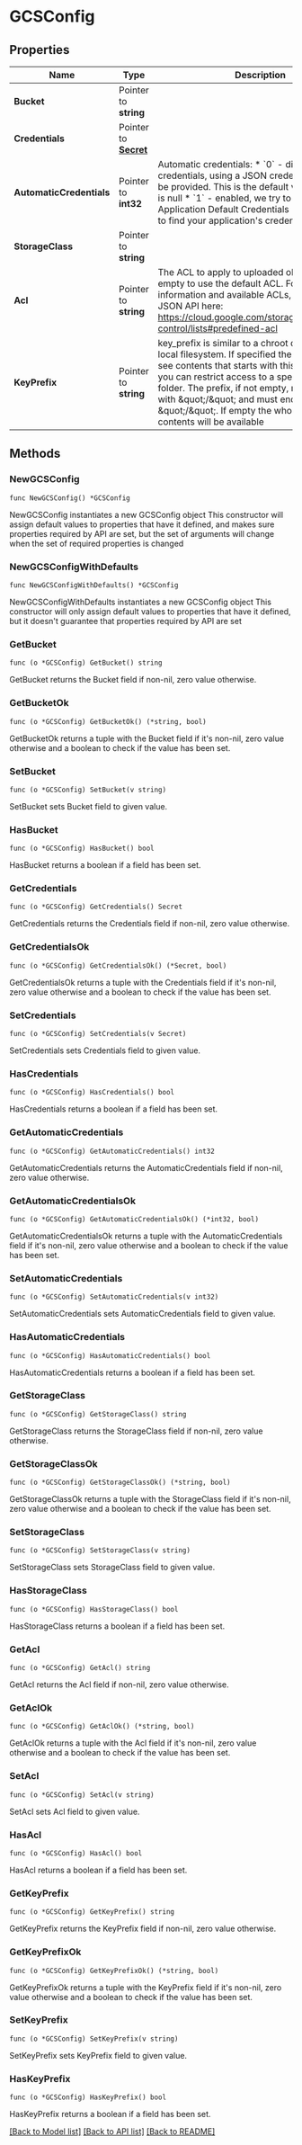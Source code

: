# GCSConfig

## Properties

Name | Type | Description | Notes
------------ | ------------- | ------------- | -------------
**Bucket** | Pointer to **string** |  | [optional] 
**Credentials** | Pointer to [**Secret**](Secret.md) |  | [optional] 
**AutomaticCredentials** | Pointer to **int32** | Automatic credentials:   * &#x60;0&#x60; - disabled, explicit credentials, using a JSON credentials file, must be provided. This is the default value if the field is null   * &#x60;1&#x60; - enabled, we try to use the Application Default Credentials (ADC) strategy to find your application&#39;s credentials  | [optional] 
**StorageClass** | Pointer to **string** |  | [optional] 
**Acl** | Pointer to **string** | The ACL to apply to uploaded objects. Leave empty to use the default ACL. For more information and available ACLs, refer to the JSON API here: https://cloud.google.com/storage/docs/access-control/lists#predefined-acl | [optional] 
**KeyPrefix** | Pointer to **string** | key_prefix is similar to a chroot directory for a local filesystem. If specified the user will only see contents that starts with this prefix and so you can restrict access to a specific virtual folder. The prefix, if not empty, must not start with \&quot;/\&quot; and must end with \&quot;/\&quot;. If empty the whole bucket contents will be available | [optional] 

## Methods

### NewGCSConfig

`func NewGCSConfig() *GCSConfig`

NewGCSConfig instantiates a new GCSConfig object
This constructor will assign default values to properties that have it defined,
and makes sure properties required by API are set, but the set of arguments
will change when the set of required properties is changed

### NewGCSConfigWithDefaults

`func NewGCSConfigWithDefaults() *GCSConfig`

NewGCSConfigWithDefaults instantiates a new GCSConfig object
This constructor will only assign default values to properties that have it defined,
but it doesn't guarantee that properties required by API are set

### GetBucket

`func (o *GCSConfig) GetBucket() string`

GetBucket returns the Bucket field if non-nil, zero value otherwise.

### GetBucketOk

`func (o *GCSConfig) GetBucketOk() (*string, bool)`

GetBucketOk returns a tuple with the Bucket field if it's non-nil, zero value otherwise
and a boolean to check if the value has been set.

### SetBucket

`func (o *GCSConfig) SetBucket(v string)`

SetBucket sets Bucket field to given value.

### HasBucket

`func (o *GCSConfig) HasBucket() bool`

HasBucket returns a boolean if a field has been set.

### GetCredentials

`func (o *GCSConfig) GetCredentials() Secret`

GetCredentials returns the Credentials field if non-nil, zero value otherwise.

### GetCredentialsOk

`func (o *GCSConfig) GetCredentialsOk() (*Secret, bool)`

GetCredentialsOk returns a tuple with the Credentials field if it's non-nil, zero value otherwise
and a boolean to check if the value has been set.

### SetCredentials

`func (o *GCSConfig) SetCredentials(v Secret)`

SetCredentials sets Credentials field to given value.

### HasCredentials

`func (o *GCSConfig) HasCredentials() bool`

HasCredentials returns a boolean if a field has been set.

### GetAutomaticCredentials

`func (o *GCSConfig) GetAutomaticCredentials() int32`

GetAutomaticCredentials returns the AutomaticCredentials field if non-nil, zero value otherwise.

### GetAutomaticCredentialsOk

`func (o *GCSConfig) GetAutomaticCredentialsOk() (*int32, bool)`

GetAutomaticCredentialsOk returns a tuple with the AutomaticCredentials field if it's non-nil, zero value otherwise
and a boolean to check if the value has been set.

### SetAutomaticCredentials

`func (o *GCSConfig) SetAutomaticCredentials(v int32)`

SetAutomaticCredentials sets AutomaticCredentials field to given value.

### HasAutomaticCredentials

`func (o *GCSConfig) HasAutomaticCredentials() bool`

HasAutomaticCredentials returns a boolean if a field has been set.

### GetStorageClass

`func (o *GCSConfig) GetStorageClass() string`

GetStorageClass returns the StorageClass field if non-nil, zero value otherwise.

### GetStorageClassOk

`func (o *GCSConfig) GetStorageClassOk() (*string, bool)`

GetStorageClassOk returns a tuple with the StorageClass field if it's non-nil, zero value otherwise
and a boolean to check if the value has been set.

### SetStorageClass

`func (o *GCSConfig) SetStorageClass(v string)`

SetStorageClass sets StorageClass field to given value.

### HasStorageClass

`func (o *GCSConfig) HasStorageClass() bool`

HasStorageClass returns a boolean if a field has been set.

### GetAcl

`func (o *GCSConfig) GetAcl() string`

GetAcl returns the Acl field if non-nil, zero value otherwise.

### GetAclOk

`func (o *GCSConfig) GetAclOk() (*string, bool)`

GetAclOk returns a tuple with the Acl field if it's non-nil, zero value otherwise
and a boolean to check if the value has been set.

### SetAcl

`func (o *GCSConfig) SetAcl(v string)`

SetAcl sets Acl field to given value.

### HasAcl

`func (o *GCSConfig) HasAcl() bool`

HasAcl returns a boolean if a field has been set.

### GetKeyPrefix

`func (o *GCSConfig) GetKeyPrefix() string`

GetKeyPrefix returns the KeyPrefix field if non-nil, zero value otherwise.

### GetKeyPrefixOk

`func (o *GCSConfig) GetKeyPrefixOk() (*string, bool)`

GetKeyPrefixOk returns a tuple with the KeyPrefix field if it's non-nil, zero value otherwise
and a boolean to check if the value has been set.

### SetKeyPrefix

`func (o *GCSConfig) SetKeyPrefix(v string)`

SetKeyPrefix sets KeyPrefix field to given value.

### HasKeyPrefix

`func (o *GCSConfig) HasKeyPrefix() bool`

HasKeyPrefix returns a boolean if a field has been set.


[[Back to Model list]](../README.md#documentation-for-models) [[Back to API list]](../README.md#documentation-for-api-endpoints) [[Back to README]](../README.md)


